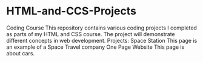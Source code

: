 # HTML-and-CCS-Projects
Coding Course
This repository contains various coding projects I completed as parts of my HTML and CSS course.
The project will demonstrate different concepts in web development.
Projects:
Space Station
This page is an example of a Space Travel company
One Page Website
This page is about cars. 